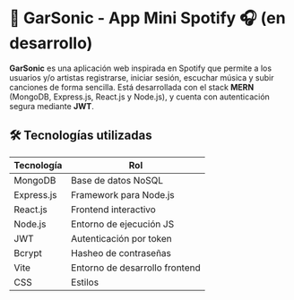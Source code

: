 # 🎵 GarSonic - App Mini Spotify 🎧 (en desarrollo)

**GarSonic** es una aplicación web inspirada en Spotify que permite a los usuarios y/o artistas registrarse, iniciar sesión, escuchar música y subir canciones de forma sencilla. Está desarrollada con el stack **MERN** (MongoDB, Express.js, React.js y Node.js), y cuenta con autenticación segura mediante **JWT**.

## 🛠️ Tecnologías utilizadas

| Tecnología | Rol |
|------------|------|
| MongoDB    | Base de datos NoSQL |
| Express.js | Framework para Node.js |
| React.js   | Frontend interactivo |
| Node.js    | Entorno de ejecución JS |
| JWT        | Autenticación por token |
| Bcrypt     | Hasheo de contraseñas |
| Vite       | Entorno de desarrollo frontend |
| CSS        | Estilos |
